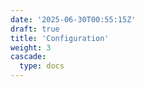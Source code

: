 ```yaml
---
date: '2025-06-30T00:55:15Z'
draft: true
title: 'Configuration'
weight: 3
cascade:
  type: docs
---
```

